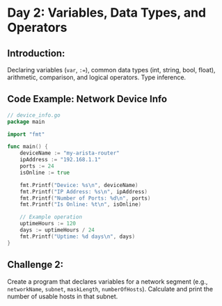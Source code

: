 # **Day 2: Variables, Data Types, and Operators**

## **Introduction:** 
Declaring variables (`var`, `:=`), common data types (int, string, bool, float), arithmetic, comparison, and logical operators. Type inference.

## **Code Example: Network Device Info**

```go
// device_info.go
package main

import "fmt"

func main() {
    deviceName := "my-arista-router"
    ipAddress := "192.168.1.1"
    ports := 24
    isOnline := true

    fmt.Printf("Device: %s\n", deviceName)
    fmt.Printf("IP Address: %s\n", ipAddress)
    fmt.Printf("Number of Ports: %d\n", ports)
    fmt.Printf("Is Online: %t\n", isOnline)

    // Example operation
    uptimeHours := 120
    days := uptimeHours / 24
    fmt.Printf("Uptime: %d days\n", days)
}
```

## **Challenge 2:** 
Create a program that declares variables for a network segment (e.g., `networkName`, `subnet`, `maskLength`, `numberOfHosts`). Calculate and print the number of usable hosts in that subnet.
